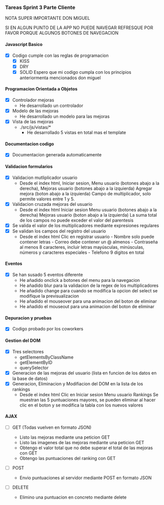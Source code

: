 ### Tareas Sprint 3 Parte Cliente

NOTA SUPER IMPORTANTE DON MIGUEL

SI EN ALGUN PUNTO DE LA APP NO PUEDE NAVEGAR
REFRESQUE POR FAVOR PORQUE ALGUNOS BOTONES DE NAVEGACION 

#### Javascript Basico
- [x] Codigo cumple con las reglas de programacion
    - [x] KISS
    - [x] DRY
    - [x] SOLID
        Espero que mi codigo cumpla con los principios anteriormenta mencionados don miguel

#### Programacion Orientada a Objetos
- [x] Controlador mejoras
    - He desarrollado un controlador
- [x] Modelo de las mejoras
    - He desarrollado un modelo para las mejoras
- [x] Vista de las mejoras
    - ./src/js/vistas/* 
        - He desarrollado 5 vistas en total mas el template

#### Documentacion codigo
- [x] Documentacion generada automaticamente

#### Validacion formularios
- [x] Validacion mutliplicador usuario
    - Desde el index html, 
        Iniciar sesion, 
        Menu usuario (botones abajo a la derecha), 
        Mejoras usuario (botones abajo a la izquierda)
        Agregar mejora (boton abajo a la izquierda)
        Campo de multiplicador, solo permite valores entre 1 y 5.
- [x] Validacion cruzada mejoras del usuario
    - Desde el index html
        Iniciar sesion
        Menu usuario (botones abajo a la derecha)
        Mejoras usuario (boton abajo a la izquierda)
        La suma total de los campos no puede exceder el valor del parentesis
- [x] Se valida el valor de los multiplicadores mediante expresiones regulares
- [x] Se validan los campos del registro del usuario
    - Desde el index html
        Clic en registrar usuario
            - Nombre solo puede contener letras
            - Correo debe contener un @ almenos
            - Contraseña al menos 8 caracteres, incluir letras mayúsculas, minúsculas, números y caracteres especiales
            - Telefono 9 digitos en total

#### Eventos
- [x] Se han susado 5 eventos diferente
    - He añadido onclick a botones del menu para la navegacion
    - He añadido blur para la validacion de la regex de los multiplicadores
    - He añadido change para cuando se modifica la opcion del select se modifique la previsualizacion
    - He añadido el mouseover para una animacion del boton de eliminar
    - He añadido el mouseout para una animacion del boton de eliminar

#### Depuracion y pruebas
- [x] Codigo probado por los coworkers

#### Gestion del DOM
- [x] Tres selectores
    - getElementsByClassName
    - getElementByID
    - querySelector
- [x] Generacion de las mejoras del usuario (lista en funcion de los datos en la base de datos)
- [x] Generacion, Eliminacion y Modifiacion del DOM en la lista de los rankings
    - Desde el index html
        Clic en Iniciar sesion
        Menu usuario
        Rankings
        Se muestran las 5 puntuaciones mayores, se pueden eliminar al hacer clic en el boton y se modifica la tabla con los nuevos valores
        

#### AJAX
- [ ] GET (Todas vuelven en formato JSON)
    - Listo las mejoras mediante una peticion GET
    - Listo las imagenes de las mejoras mediante una peticion GET
    - Obtengo el valor total que no debe superar el total de las mejoras con GET
    - Obtengo las puntuaciones del ranking con GET

- [ ] POST
    - Envio puntuaciones al servidor mediante POST en formato JSON

- [ ] DELETE
    - Elimino una puntuacion en concreto mediante delete